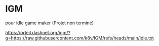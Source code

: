 # IGM
pour idle game maker (Projet non terminé)

https://orteil.dashnet.org/igm/?g=https://raw.githubusercontent.com/k8v/IGM/refs/heads/main/idle.txt
